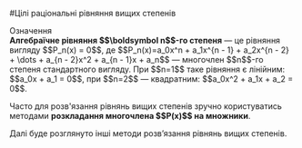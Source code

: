 #Цiлi рацiональнi рiвняння вищих степенів

<div class="space">
<div class="eoz-wrap">
<span class="eoz">Означення</span>
<div class="eoz-text">
<b>Алгебраїчне рівняння $$\boldsymbol n$$-го степеня</b> — це рівняння вигляду $$P_n(x) = 0$$, де $$P_n(x)=a_0x^n + a_1x^{n - 1} + a_2x^{n - 2} + \dots + a_{n - 2}x^2 + a_{n - 1}x + a_n$$ — многочлен $$n$$-го степеня стандартного вигляду. При $$n=1$$ таке рівняння є лінійним: $$a_0x + a_1 = 0$$, при $$n=2$$ — квадратним: $$a_0x^2 + a_1x + a_2 = 0$$.
</div>
</div>
</div>

<p>Часто для розв'язання рівнянь вищих степенів зручно користуватись методами <b>розкладання многочлена $$P(x)$$ на множники</b>.</p>

<p>Далі буде розглянуто інші методи розв’язання рівнянь вищих степенів.</p>

